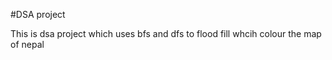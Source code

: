 #DSA project 
 

This is dsa project which uses bfs and dfs to flood fill whcih colour the map of nepal
